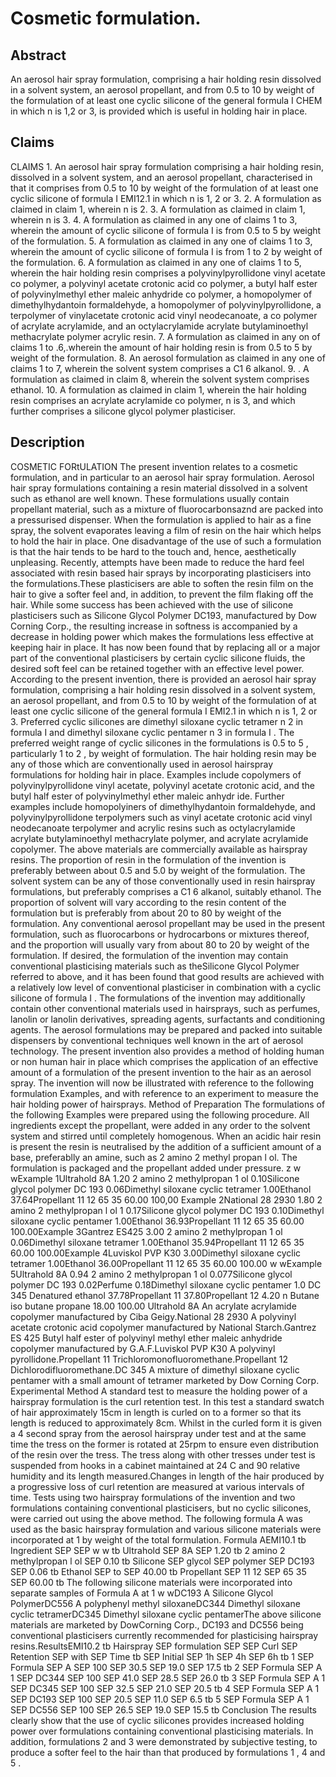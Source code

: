 # Cosmetic formulation.

## Abstract
An aerosol hair spray formulation, comprising a hair holding resin dissolved in a solvent system, an aerosol propellant, and from 0.5 to 10 by weight of the formulation of at least one cyclic silicone of the general formula I CHEM in which n is 1,2 or 3, is provided which is useful in holding hair in place.

## Claims
CLAIMS 1. An aerosol hair spray formulation comprising a hair holding resin, dissolved in a solvent system, and an aerosol propellant, characterised in that it comprises from 0.5 to 10 by weight of the formulation of at least one cyclic silicone of formula I EMI12.1 in which n is 1, 2 or 3. 2. A formulation as claimed in claim 1, wherein n is 2. 3. A formulation as claimed in claim 1, wherein n is 3. 4. A formulation as claimed in any one of claims 1 to 3, wherein the amount of cyclic silicone of formula I is from 0.5 to 5 by weight of the formulation. 5. A formulation as claimed in any one of claims 1 to 3, wherein the amount of cyclic silicone of formula I is from 1 to 2 by weight of the formulation. 6. A formulation as claimed in any one of claims 1 to 5, wherein the hair holding resin comprises a polyvinylpyrollidone vinyl acetate co polymer, a polyvinyl acetate crotonic acid co polymer, a butyl half ester of polyvinylmethyl ether maleic anhydride co polymer, a homopolymer of dimethylhydantoin formaldehyde, a homopolymer of polyvinylpyrollidone, a terpolymer of vinylacetate crotonic acid vinyl neodecanoate, a co polymer of acrylate acrylamide, and an octylacrylamide acrylate butylaminoethyl methacrylate polymer acrylic resin. 7. A formulation as claimed in any on of claims 1 to .6,.wherein the amount of hair holding resin is from 0.5 to 5 by weight of the formulation. 8. An aerosol formulation as claimed in any one of claims 1 to 7, wherein the solvent system comprises a C1 6 alkanol. 9. . A formulation as claimed in claim 8, wherein the solvent system comprises ethanol. 10. A formulation as claimed in claim 1, wherein the hair holding resin comprises an acrylate acrylamide co polymer, n is 3, and which further comprises a silicone glycol polymer plasticiser.

## Description
COSMETIC FORtULATION The present invention relates to a cosmetic formulation, and in particular to an aerosol hair spray formulation. Aerosol hair spray formulations containing a resin material dissolved in a solvent such as ethanol are well known. These formulations usually contain propellant material, such as a mixture of fluorocarbonsaznd are packed into a pressurised dispenser. When the formulation is applied to hair as a fine spray, the solvent evaporates leaving a film of resin on the hair which helps to hold the hair in place. One disadvantage of the use of such a formulation is that the hair tends to be hard to the touch and, hence, aesthetically unpleasing. Recently, attempts have been made to reduce the hard feel associated with resin based hair sprays by incorporating plasticisers into the formulations.These plasticisers are able to soften the resin film on the hair to give a softer feel and, in addition, to prevent the film flaking off the hair. While some success has been achieved with the use of silicone plasticisers such as Silicone Glycol Polymer DC193, manufactured by Dow Corning Corp., the resulting increase in softness is accompanied by a decrease in holding power which makes the formulations less effective at keeping hair in place. It has now been found that by replacing all or a major part of the conventional plasticisers by certain cyclic silicone fluids, the desired soft feel can be retained together with an effective level power. According to the present invention, there is provided an aerosol hair spray formulation, comprising a hair holding resin dissolved in a solvent system, an aerosol propellant, and from 0.5 to 10 by weight of the formulation of at least one cyclic silicone of the general formula I EMI2.1 in which n is 1, 2 or 3. Preferred cyclic silicones are dimethyl siloxane cyclic tetramer n 2 in formula I and dimethyl siloxane cyclic pentamer n 3 in formula I . The preferred weight range of cyclic silicones in the formulations is 0.5 to 5 , particularly 1 to 2 , by weight of formulation. The hair holding resin may be any of those which are conventionally used in aerosol hairspray formulations for holding hair in place. Examples include copolymers of polyvinylpyrollidone vinyl acetate, polyvinyl acetate crotonic acid, and the butyl half ester of polyvinylmethyl ether maleic anhydr ide. Further examples include homopolyiners of dimethylhydantoin formaldehyde, and polyvinylpyrollidone terpolymers such as vinyl acetate crotonic acid vinyl neodecanoate terpolymer and acrylic resins such as octylacrylamide acrylate butylaminoethyl methacrylate polymer, and acrylate acrylamide copolymer. The above materials are commercially available as hairspray resins. The proportion of resin in the formulation of the invention is preferably between about 0.5 and 5.0 by weight of the formulation. The solvent system can be any of those conventionally used in resin hairspray formulations, but preferably comprises a C1 6 alkanol, suitably ethanol. The proportion of solvent will vary according to the resin content of the formulation but is preferably from about 20 to 80 by weight of the formulation. Any conventional aerosol propellant may be used in the present formulation, such as fluorocarbons or hydrocarbons or mixtures thereof, and the proportion will usually vary from about 80 to 20 by weight of the formulation. If desired, the formulation of the invention may contain conventional plasticising materials such as theSilicone Glycol Polymer referred to above, and it has been found that good results are achieved with a relatively low level of conventional plasticiser in combination with a cyclic silicone of formula I . The formulations of the invention may additionally contain other conventional materials used in hairsprays, such as perfumes, lanolin or lanolin derivatives, spreading agents, surfactants and conditioning agents. The aerosol formulations may be prepared and packed into suitable dispensers by conventional techniques well known in the art of aerosol technology. The present invention also provides a method of holding human or non human hair in place which comprises the application of an effective amount of a formulation of the present invention to the hair as an aerosol spray. The invention will now be illustrated with reference to the following formulation Examples, and with reference to an experiment to measure the hair holding power of hairsprays. Method of Preparation The formulations of the following Examples were prepared using the following procedure. All ingredients except the propellant, were added in any order to the solvent system and stirred until completely homogenous. When an acidic hair resin is present the resin is neutralised by the addition of a sufficient amount of a base, preferablly an amine, such as 2 amino 2 methyl propan l ol. The formulation is packaged and the propellant added under pressure. z w wExample 1Ultrahold 8A 1.20 2 amino 2 methylpropan 1 ol 0.10Silicone glycol polymer DC 193 0.06Dimethyl siloxane cyclic tetramer 1.00Ethanol 37.64Propellant 11 12 65 35 60.00 100,00 Example 2National 28 2930 1.80 2 amino 2 methylpropan l ol 1 0.17Silicone glycol polymer DC 193 0.10Dimethyl siloxane cyclic pentamer 1.00Ethanol 36.93Propellant 11 12 65 35 60.00 100.00Example 3Gantrez ES425 3.00 2 amino 2 methylpropan 1 ol 0.06Dimethyl siloxane tetramer 1.00Ethanol 35.94Propellant 11 12 65 35 60.00 100.00Example 4Luviskol PVP K30 3.00Dimethyl siloxane cyclic tetramer 1.00Ethanol 36.00Propellant 11 12 65 35 60.00 100.00 w wExample 5Ultrahold 8A 0.94 2 amino 2 methylpropan 1 ol 0.077Silicone glycol polymer DC 193 0.02Perfume 0.18Dimethyl siloxane cyclic pentamer 1.0 DC 345 Denatured ethanol 37.78Propellant 11 37.80Propellant 12 4.20 n Butane iso butane propane 18.00 100.00 Ultrahold 8A An acrylate acrylamide copolymer manufactured by Ciba Geigy.National 28 2930 A polyvinyl acetate crotonic acid copolymer manufactured by National Starch.Gantrez ES 425 Butyl half ester of polyvinyl methyl ether maleic anhydride copolymer manufactured by G.A.F.Luviskol PVP K30 A polyvinyl pyrollidone.Propellant 11 Trichloromonofluoromethane.Propellant 12 Dichlorodifluoromethane.DC 345 A mixture of dimethyl siloxane cyclic pentamer with a small amount of tetramer marketed by Dow Corning Corp. Experimental Method A standard test to measure the holding power of a hairspray formulation is the curl retention test. In this test a standard swatch of hair approximately 15cm in length is curled on to a former so that its length is reduced to approximately 8cm. Whilst in the curled form it is given a 4 second spray from the aerosol hairspray under test and at the same time the tress on the former is rotated at 25rpm to ensure even distribution of the resin over the tress. The tress along with other tresses under test is suspended from hooks in a cabinet maintained at 24 C and 90 relative humidity and its length measured.Changes in length of the hair produced by a progressive loss of curl retention are measured at various intervals of time. Tests using two hairspray formulations of the invention and two formulations containing conventional plasticisers, but no cyclic silicones, were carried out using the above method. The following formula A was used as the basic hairspray formulation and various silicone materials were incorporated at 1 by weight of the total formulation. Formula AEMI10.1 tb Ingredient SEP SEP w w tb Ultrahold SEP 8A SEP 1.20 tb 2 amino 2 methylpropan l ol SEP 0.10 tb Silicone SEP glycol SEP polymer SEP DC193 SEP 0.06 tb Ethanol SEP to SEP 40.00 tb Propellant SEP 11 12 SEP 65 35 SEP 60.00 tb The following silicone materials were incorporated into separate samples of Formula A at 1 w wDC193 A Silicone Glycol PolymerDC556 A polyphenyl methyl siloxaneDC344 Dimethyl siloxane cyclic tetramerDC345 Dimethyl siloxane cyclic pentamerThe above silicone materials are marketed by DowCorning Corp., DC193 and DC556 being conventional plasticisers currently recommended for plasticising hairspray resins.ResultsEMI10.2 tb Hairspray SEP formulation SEP SEP Curl SEP Retention SEP with SEP Time tb SEP Initial SEP 1h SEP 4h SEP 6h tb 1 SEP Formula SEP A SEP 100 SEP 30.5 SEP 19.0 SEP 17.5 tb 2 SEP Formula SEP A 1 SEP DC344 SEP 100 SEP 41.0 SEP 28.5 SEP 26.0 tb 3 SEP Formula SEP A 1 SEP DC345 SEP 100 SEP 32.5 SEP 21.0 SEP 20.5 tb 4 SEP Formula SEP A 1 SEP DC193 SEP 100 SEP 20.5 SEP 11.0 SEP 6.5 tb 5 SEP Formula SEP A 1 SEP DC556 SEP 100 SEP 26.5 SEP 19.0 SEP 15.5 tb Conclusion The results clearly show that the use of cyclic silicones provides increased holding power over formulations containing conventional plasticising materials. In addition, formulations 2 and 3 were demonstrated by subjective testing, to produce a softer feel to the hair than that produced by formulations 1 , 4 and 5 .